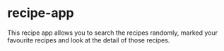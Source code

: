 # recipe-app
This recipe app allows you to search the recipes randomly, marked your favourite recipes and look at the detail of those recipes.
